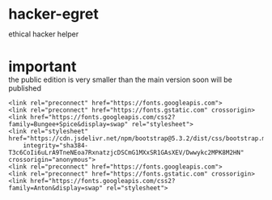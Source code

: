 # hacker-egret
ethical hacker helper
<br>
<h1>important </h1>
the public edition is very smaller than the main version 
soon will be published 



<!DOCTYPE html>
<html lang="en">

<head>
    <meta charset="UTF-8">
    <meta name="viewport" content="width=device-width, initial-scale=1.0">
    <title>Hacker Egret</title>

    <link rel="preconnect" href="https://fonts.googleapis.com">
    <link rel="preconnect" href="https://fonts.gstatic.com" crossorigin>
    <link href="https://fonts.googleapis.com/css2?family=Bungee+Spice&display=swap" rel="stylesheet">
    <link rel="stylesheet" href="https://cdn.jsdelivr.net/npm/bootstrap@5.3.2/dist/css/bootstrap.min.css"
        integrity="sha384-T3c6CoIi6uLrA9TneNEoa7RxnatzjcDSCmG1MXxSR1GAsXEV/Dwwykc2MPK8M2HN" crossorigin="anonymous">
    <link rel="preconnect" href="https://fonts.googleapis.com">
    <link rel="preconnect" href="https://fonts.gstatic.com" crossorigin>
    <link href="https://fonts.googleapis.com/css2?family=Anton&display=swap" rel="stylesheet">
</head>

<body>
    <style>
        * {
            margin: 0;
            padding: 0;
        }

        body {
            background: black;
            position: relative;
        }

        canvas {
            display: block;
        }

        .text-overlay {
            position: absolute;
            top: 50%;
            left: 50%;
            transform: translate(-50%, -50%);
            color: #f4427d;
            font-size: 6rem;
            z-index: 9999;
            color: white;
            font-family: "Anton", sans-serif;
            font-weight: 400;
            font-style: normal;
            transition: z-index 0.3s;
        }

        .navbar {
            position: relative;
            z-index: 1;
        }

        .navbar-open .text-overlay {
            z-index: -1;
        }
    </style>

    <nav class="navbar bg-dark border-bottom border-body" data-bs-theme="dark">

        <div class="container-fluid">
            <a class="navbar-brand" href="#">
                <img src="pics/1.png" width="50" height="40"  href="index.php">
            </a>

            <button class="navbar-toggler" type="button" data-bs-toggle="collapse" data-bs-target="#navbarNav"
                aria-controls="navbarNav" aria-expanded="false" aria-label="Toggle navigation">
                <span class="navbar-toggler-icon"></span>
            </button>
            <div class="collapse navbar-collapse" id="navbarNav">
                <ul class="navbar-nav">
                    <li class="nav-item">
                        <a class="nav-link active" aria-current="page" href="index.php">home</a>
                    </li>
                    <li class="nav-item">
                        <a class="nav-link active" aria-current="page" href="coders.php">coders</a>
                    </li>
                    <li class="nav-item">
                        <a class="nav-link active" href="codee.php">hash</a>
                    </li>
                    <li class="nav-item ">
                        <a class="nav-link  active" href="myip.php">what my ip </a>
                    </li>
                    <li class="nav-item ">
                        <a class="nav-link  active" href="geoip.php">ip geolocation </a>
                    </li>

                    <li class="nav-item ">
                        <a class="nav-link active " href="pwned.php">have i been pwned </a>
                    </li>

                </ul>
            </div>
        </div>
    </nav>

    <canvas id="c"></canvas>

    <div class="text-overlay">Hacker Egret</div>

    <script src="https://cdn.jsdelivr.net/npm/bootstrap@5.3.2/dist/js/bootstrap.min.js"
        integrity="sha384-BBtl+eGJRgqQAUMxJ7pMwbEyER4l1g+O15P+16Ep7Q9Q+zqX6gSbd85u4mG4QzX+"
        crossorigin="anonymous"></script>

    <script>
        var c = document.getElementById("c");
        var ctx = c.getContext("2d");

        c.height = window.innerHeight;
        c.width = window.innerWidth;

        var matrix = "abcdefghijklmnopqrstuvwxyzABCDEFGHIJKLMNOPQRSTUVWXYZ123456789@#$%^&*()*&^%+-/~{[|`]}";
        matrix = matrix.split("");

        var font_size = 10;
        var columns = c.width / font_size;
        var drops = [];
        for (var x = 0; x < columns; x++)
            drops[x] = 1;

        function draw() {
            ctx.fillStyle = "rgba(0, 0, 0, 0.04)";
            ctx.fillRect(0, 0, c.width, c.height);

            ctx.fillStyle = "#fa9930";
            ctx.font = font_size + "px arial";
            for (var i = 0; i < drops.length; i++) {
                var text = matrix[Math.floor(Math.random() * matrix.length)];
                ctx.fillText(text, i * font_size, drops[i] * font_size);

                if (drops[i] * font_size > c.height && Math.random() > 0.975)
                    drops[i] = 0;

                drops[i]++;
            }
        }

        setInterval(draw, 35);

        document.querySelector('.navbar-toggler').addEventListener('click', function () {
            document.body.classList.toggle('navbar-open');
        });

    </script>

    <?php
    require ('des/footer.php');
    ?>

</body>

</html>
